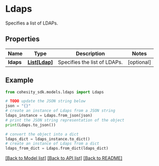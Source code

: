 # Ldaps

Specifies a list of LDAPs.

## Properties

Name | Type | Description | Notes
------------ | ------------- | ------------- | -------------
**ldaps** | [**List[Ldap]**](Ldap.md) | Specifies the list of LDAPs. | [optional] 

## Example

```python
from cohesity_sdk.models.ldaps import Ldaps

# TODO update the JSON string below
json = "{}"
# create an instance of Ldaps from a JSON string
ldaps_instance = Ldaps.from_json(json)
# print the JSON string representation of the object
print(Ldaps.to_json())

# convert the object into a dict
ldaps_dict = ldaps_instance.to_dict()
# create an instance of Ldaps from a dict
ldaps_from_dict = Ldaps.from_dict(ldaps_dict)
```
[[Back to Model list]](../README.md#documentation-for-models) [[Back to API list]](../README.md#documentation-for-api-endpoints) [[Back to README]](../README.md)


